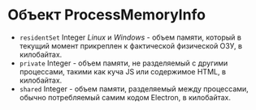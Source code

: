 # Объект ProcessMemoryInfo

* `residentSet` Integer *Linux* и *Windows* - объем памяти, который в текущий момент прикреплен к фактической физической ОЗУ, в килобайтах.
* `private` Integer - объем памяти, не разделяемый с другими процессами, такими как куча JS или содержимое HTML, в килобайтах.
* `shared` Integer - объем памяти, разделяемый между процессами, обычно потребляемый самим кодом Electron, в килобайтах.